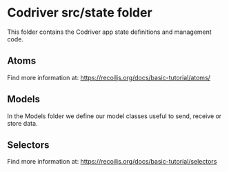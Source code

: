 # Codriver src/state folder

This folder contains the Codriver app state definitions and management code.

## Atoms

Find more information at: https://recoiljs.org/docs/basic-tutorial/atoms/

## Models

In the Models folder we define our model classes useful to send, receive or store data.

## Selectors

Find more information at: https://recoiljs.org/docs/basic-tutorial/selectors
